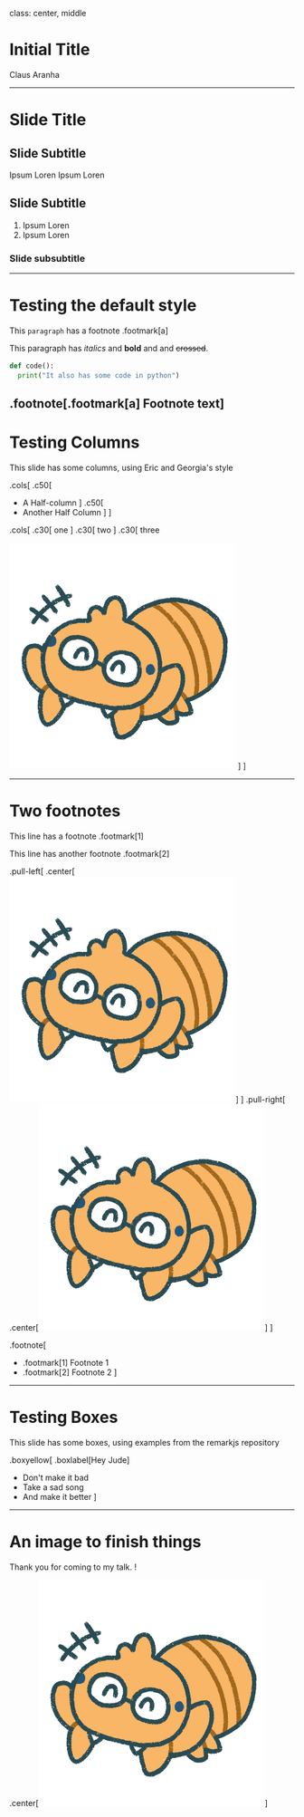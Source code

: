 class: center, middle
# Initial Title
Claus Aranha

---

# Slide Title

## Slide Subtitle

Ipsum Loren Ipsum Loren

## Slide Subtitle

1. Ipsum Loren
2. Ipsum Loren

### Slide subsubtitle

---

# Testing the default style

This `paragraph` has a footnote .footmark[a]

This paragraph has *italics* and **bold** and and ~~crossed~~.

```python
def code():
  print("It also has some code in python")
```

.footnote[.footmark[a] Footnote text]
---

# Testing Columns

This slide has some columns, using Eric and Georgia's style

.cols[
.c50[
- A Half-column
]
.c50[
- Another Half Column
]
]

.cols[
.c30[
one
]
.c30[
two
]
.c30[
three

![:scale 50%](img/kumo.png)
]
]

---

# Two footnotes

This line has a footnote .footmark[1]

This line has another footnote .footmark[2]

.pull-left[
.center[![:scale 60%](img/kumo.png)]
]
.pull-right[
.center[![:scale 60%](img/kumo.png)]
]

.footnote[
- .footmark[1] Footnote 1
- .footmark[2] Footnote 2
]

---

# Testing Boxes

This slide has some boxes, using examples from the remarkjs repository

.boxyellow[
.boxlabel[Hey Jude]

- Don't make it bad
- Take a sad song
- And make it better
]

---

# An image to finish things

Thank you for coming to my talk. !

.center[![](img/kumo.png)]
